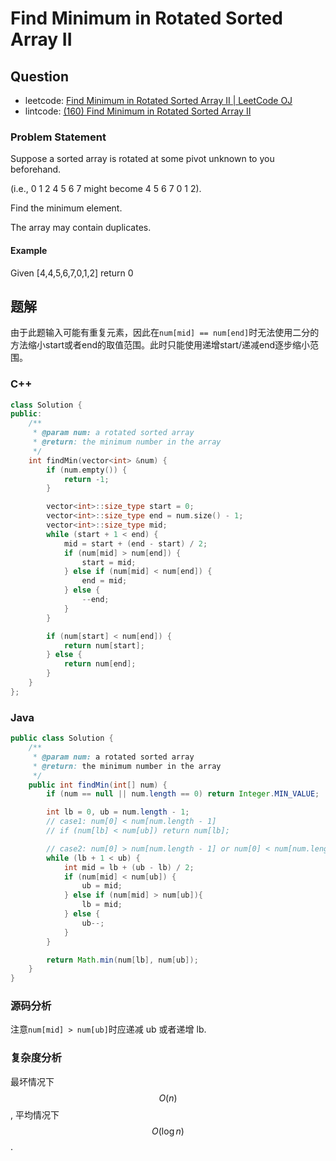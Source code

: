 # Find Minimum in Rotated Sorted Array II

## Question

* leetcode: [Find Minimum in Rotated Sorted Array II \| LeetCode OJ](https://leetcode.com/problems/find-minimum-in-rotated-sorted-array-ii/)
* lintcode: [\(160\) Find Minimum in Rotated Sorted Array II](http://www.lintcode.com/en/problem/find-minimum-in-rotated-sorted-array-ii/)

### Problem Statement

Suppose a sorted array is rotated at some pivot unknown to you beforehand.

\(i.e., 0 1 2 4 5 6 7 might become 4 5 6 7 0 1 2\).

Find the minimum element.

The array may contain duplicates.

#### Example

Given \[4,4,5,6,7,0,1,2\] return 0

## 题解

由于此题输入可能有重复元素，因此在`num[mid] == num[end]`时无法使用二分的方法缩小start或者end的取值范围。此时只能使用递增start/递减end逐步缩小范围。

### C++

```cpp
class Solution {
public:
    /**
     * @param num: a rotated sorted array
     * @return: the minimum number in the array
     */
    int findMin(vector<int> &num) {
        if (num.empty()) {
            return -1;
        }

        vector<int>::size_type start = 0;
        vector<int>::size_type end = num.size() - 1;
        vector<int>::size_type mid;
        while (start + 1 < end) {
            mid = start + (end - start) / 2;
            if (num[mid] > num[end]) {
                start = mid;
            } else if (num[mid] < num[end]) {
                end = mid;
            } else {
                --end;
            }
        }

        if (num[start] < num[end]) {
            return num[start];
        } else {
            return num[end];
        }
    }
};
```

### Java

```java
public class Solution {
    /**
     * @param num: a rotated sorted array
     * @return: the minimum number in the array
     */
    public int findMin(int[] num) {
        if (num == null || num.length == 0) return Integer.MIN_VALUE;

        int lb = 0, ub = num.length - 1;
        // case1: num[0] < num[num.length - 1]
        // if (num[lb] < num[ub]) return num[lb];

        // case2: num[0] > num[num.length - 1] or num[0] < num[num.length - 1]
        while (lb + 1 < ub) {
            int mid = lb + (ub - lb) / 2;
            if (num[mid] < num[ub]) {
                ub = mid;
            } else if (num[mid] > num[ub]){
                lb = mid;
            } else {
                ub--;
            }
        }

        return Math.min(num[lb], num[ub]);
    }
}
```

### 源码分析

注意`num[mid] > num[ub]`时应递减 ub 或者递增 lb.

### 复杂度分析

最坏情况下 $$O(n)$$, 平均情况下 $$O(\log n)$$.

